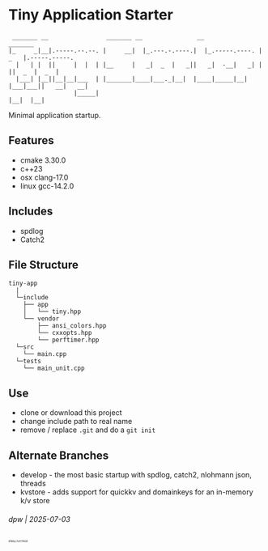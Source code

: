 # Tiny Application Starter

```
 _______ __                _______ __               __                _______              
|_     _|__|.-----.--.--. |     __|  |_.---.-.----.|  |_.-----.----. |   _   |.-----.-----.
  |   | |  ||     |  |  | |__     |   _|  _  |   _||   _|  -__|   _| |       ||  _  |  _  |
  |___| |__||__|__|___  | |_______|____|___._|__|  |____|_____|__|   |___|___||   __|   __|
                  |_____|                                                     |__|  |__|   
```

Minimal application startup.

## Features

* cmake 3.30.0
* c++23
* osx clang-17.0
* linux gcc-14.2.0
 
## Includes

* spdlog
* Catch2

## File Structure

```
tiny-app
  | 
  └─include
    ├── app
    │   └── tiny.hpp
    └── vendor
        ├── ansi_colors.hpp
        └── cxxopts.hpp
        └── perftimer.hpp
  └─src
    └── main.cpp
  └─tests
    └── main_unit.cpp
```

## Use

* clone or download this project
* change include path to real name
* remove / replace `.git` and do a `git init`

## Alternate Branches

* develop - the most basic startup with spdlog, catch2, nlohmann json, threads
* kvstore - adds support for quickkv and domainkeys for an in-memory k/v store

###### dpw | 2025-07-03

<!-- txkey for last update -->
<p style="font-size: 5px;">81MzL7oHYRG9</p>
